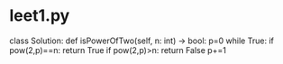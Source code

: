 # leet1.py
class Solution:
    def isPowerOfTwo(self, n: int) -> bool:
        p=0
        while True:
            if pow(2,p)==n:
                return True
            if pow(2,p)>n:
                return False
            p+=1
